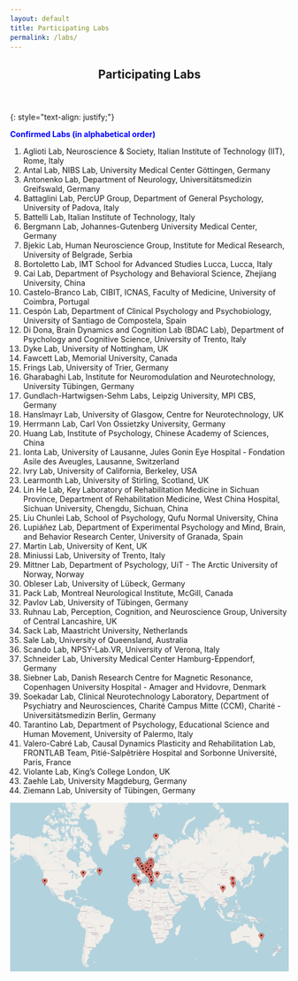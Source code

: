 ```yaml
---
layout: default
title: Participating Labs
permalink: /labs/
---
```

<header>
<h2>Participating Labs</h2>
</header>

{: style="text-align: justify;"}

<span style="color:blue"><b>Confirmed Labs (in alphabetical order)</b></span><br>

1. Aglioti Lab, Neuroscience & Society, Italian Institute of Technology (IIT), Rome, Italy<br>
2. Antal Lab, NIBS Lab, University Medical Center Göttingen, Germany<br>
3. Antonenko Lab, Department of Neurology, Universitätsmedizin Greifswald, Germany<br>
4. Battaglini Lab, PercUP Group, Department of General Psychology, University of Padova, Italy<br>
5. Battelli Lab, Italian Institute of Technology, Italy<br>
6. Bergmann Lab, Johannes-Gutenberg University Medical Center, Germany<br>
7. Bjekic Lab, Human Neuroscience Group, Institute for Medical Research, University of Belgrade, Serbia<br>
8. Bortoletto Lab, IMT School for Advanced Studies Lucca, Lucca, Italy<br>
9. Cai Lab, Department of Psychology and Behavioral Science, Zhejiang University, China<br>
10. Castelo-Branco Lab, CIBIT, ICNAS, Faculty of Medicine, University of Coimbra, Portugal<br>
11. Cespón Lab, Department of Clinical Psychology and Psychobiology, University of Santiago de Compostela, Spain<br>
12. Di Dona, Brain Dynamics and Cognition Lab (BDAC Lab), Department of Psychology and Cognitive Science, University of Trento, Italy<br>
13. Dyke Lab, University of Nottingham, UK<br>
14. Fawcett Lab, Memorial University, Canada<br>
15. Frings Lab, University of Trier, Germany<br>
16. Gharabaghi Lab, Institute for Neuromodulation and Neurotechnology, University Tübingen, Germany<br>
17. Gundlach-Hartwigsen-Sehm Labs, Leipzig University, MPI CBS, Germany<br>
18. Hanslmayr Lab, University of Glasgow, Centre for Neurotechnology, UK<br>
19. Herrmann Lab, Carl Von Ossietzky University, Germany<br>
20. Huang Lab, Institute of Psychology, Chinese Academy of Sciences, China<br>
21. Ionta Lab, University of Lausanne, Jules Gonin Eye Hospital - Fondation Asile des Aveugles, Lausanne, Switzerland<br>
22. Ivry Lab, University of California, Berkeley, USA<br>
23. Learmonth Lab, University of Stirling, Scotland, UK<br>
24. Lin He Lab, Key Laboratory of Rehabilitation Medicine in Sichuan Province, Department of Rehabilitation Medicine, West China Hospital, Sichuan University, Chengdu, Sichuan, China<br>
25. Liu Chunlei Lab, School of Psychology, Qufu Normal University, China<br>
26. Lupiáñez Lab, Department of Experimental Psychology and Mind, Brain, and Behavior Research Center, University of Granada, Spain<br>
27. Martin Lab, University of Kent, UK<br>
28. Miniussi Lab, University of Trento, Italy<br>
29. Mittner Lab, Department of Psychology, UiT - The Arctic University of Norway, Norway<br>
30. Obleser Lab, University of Lübeck, Germany<br>
31. Pack Lab, Montreal Neurological Institute, McGill, Canada<br>
32. Pavlov Lab, University of Tübingen, Germany<br>
33. Ruhnau Lab, Perception, Cognition, and Neuroscience Group, University of Central Lancashire, UK<br>
34. Sack Lab, Maastricht University, Netherlands<br>
35. Sale Lab, University of Queensland, Australia<br>
36. Scando Lab, NPSY-Lab.VR, University of Verona, Italy<br>
37. Schneider Lab, University Medical Center Hamburg-Eppendorf, Germany<br>
38. Siebner Lab, Danish Research Centre for Magnetic Resonance, Copenhagen University Hospital - Amager and Hvidovre, Denmark<br>
39. Soekadar Lab, Clinical Neurotechnology Laboratory, Department of Psychiatry and Neurosciences, Charité Campus Mitte (CCM), Charité - Universitätsmedizin Berlin, Germany<br>
40. Tarantino Lab, Department of Psychology, Educational Science and Human Movement, University of Palermo, Italy<br>
41. Valero-Cabré Lab, Causal Dynamics Plasticity and Rehabilitation Lab, FRONTLAB Team, Pitié-Salpêtrière Hospital and Sorbonne Université, Paris, France<br>
42. Violante Lab, King’s College London, UK<br>
43. Zaehle Lab, University Magdeburg, Germany<br>
44. Ziemann Lab, University of Tübingen, Germany<br>

![World_map_participating_labs](/assets/images/World_map_participating_labs_Dec2024.jpg)
